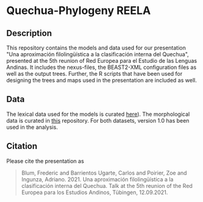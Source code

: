 # Quechua-Phylogeny REELA

## Description

This repository contains the models and data used for our presentation "Una aproximación filolingüística a la clasificación interna del Quechua", presented at the 5th reunion of Red Europea para el Estudio de las Lenguas Andinas.
It includes the nexus-files, the BEAST2-XML configuration files as well as the output trees.
Further, the R scripts that have been used for designing the trees and maps used in the presentation are included as well.

## Data

The lexical data used for the models is curated [here](https://github.com/lexibank/crossandean)). 
The morphological data is curated in [this](https://github.com/cldf-datasets/crossandean_morphology) repository. 
For both datasets, version 1.0 has been used in the analysis.

## Citation

Please cite the presentation as
> Blum, Frederic and Barrientos Ugarte, Carlos and Poirier, Zoe and Ingunza, Adriano. 2021. Una aproximación filolingüística a la clasificación interna del Quechua. Talk at the 5th reunion of the Red Europea para los Estudios Andinos, Tübingen, 12.09.2021.
